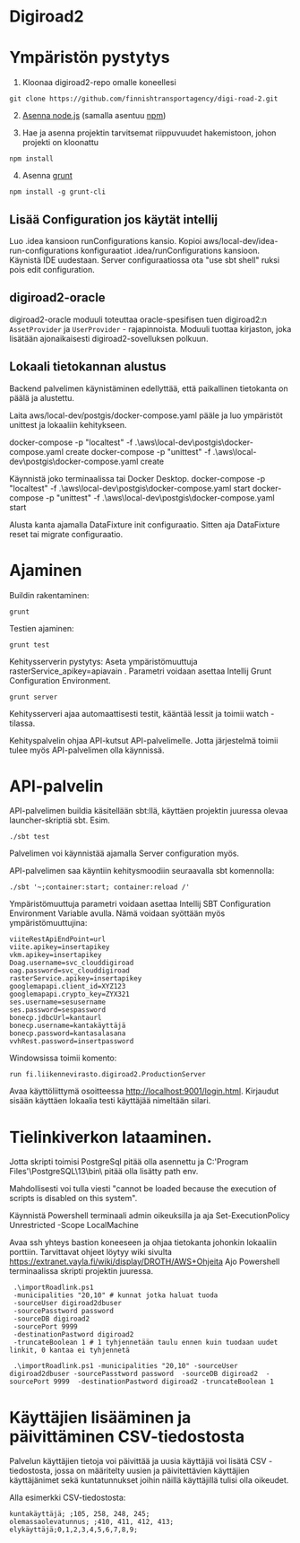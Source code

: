 Digiroad2
=========

Ympäristön pystytys
===================

1. Kloonaa digiroad2-repo omalle koneellesi

  ```
  git clone https://github.com/finnishtransportagency/digi-road-2.git
  ```

2. [Asenna node.js](http://howtonode.org/how-to-install-nodejs) (samalla asentuu [npm](https://npmjs.org/))


3. Hae ja asenna projektin tarvitsemat riippuvuudet hakemistoon, johon projekti on kloonattu

  ```
  npm install
  ```

4. Asenna [grunt](http://gruntjs.com/getting-started)

  ```
  npm install -g grunt-cli
  ```

Lisää Configuration jos käytät intellij
----------------

Luo .idea kansioon runConfigurations kansio. Kopioi aws/local-dev/idea-run-configurations konfiguraatiot
.idea/runConfigurations kansioon. Käynistä IDE uudestaan. Server configuraatiossa ota "use sbt shell" ruksi pois edit configuration.

digiroad2-oracle
----------------

digiroad2-oracle moduuli toteuttaa oracle-spesifisen tuen digiroad2:n `AssetProvider` ja `UserProvider` - rajapinnoista.
Moduuli tuottaa kirjaston, joka lisätään ajonaikaisesti digiroad2-sovelluksen polkuun.

Lokaali tietokannan alustus
----------------

Backend palvelimen käynistäminen edellyttää, että paikallinen tietokanta on päälä ja alustettu.

Laita aws/local-dev/postgis/docker-compose.yaml pääle ja luo ympäristöt unittest ja lokaaliin kehitykseen.

docker-compose -p "localtest" -f .\aws\local-dev\postgis\docker-compose.yaml create
docker-compose -p "unittest" -f .\aws\local-dev\postgis\docker-compose.yaml create

Käynnistä joko terminaalissa tai Docker Desktop.
docker-compose -p "localtest" -f .\aws\local-dev\postgis\docker-compose.yaml start
docker-compose -p "unittest" -f .\aws\local-dev\postgis\docker-compose.yaml start

Alusta kanta ajamalla DataFixture init configuraatio. Sitten aja DataFixture reset tai migrate configuraatio.

Ajaminen
========

Buildin rakentaminen:
```
grunt
```

Testien ajaminen:
```
grunt test
```

Kehitysserverin pystytys:
Aseta ympäristömuuttuja rasterService_apikey=apiavain . 
Parametri voidaan asettaa Intellij Grunt Configuration Environment.
```
grunt server
```
Kehitysserveri ajaa automaattisesti testit, kääntää lessit ja toimii watch -tilassa.

Kehityspalvelin ohjaa API-kutsut API-palvelimelle. Jotta järjestelmä toimii tulee myös API-palvelimen olla käynnissä.

API-palvelin
============

API-palvelimen buildia käsitellään sbt:llä, käyttäen projektin juuressa olevaa launcher-skriptiä sbt. Esim.

```
./sbt test
```

Palvelimen voi käynnistää ajamalla Server configuration myös.

API-palvelimen saa käyntiin kehitysmoodiin seuraavalla sbt komennolla:
```
./sbt '~;container:start; container:reload /'
```

Ympäristömuuttuja parametri voidaan asettaa Intellij SBT Configuration Environment Variable avulla.
Nämä voidaan syöttään myös ympäristömuuttujina:
```
viiteRestApiEndPoint=url
viite.apikey=insertapikey
vkm.apikey=insertapikey 
Doag.username=svc_clouddigiroad
oag.password=svc_clouddigiroad 
rasterService.apikey=insertapikey
googlemapapi.client_id=XYZ123
googlemapapi.crypto_key=ZYX321
ses.username=sesusername
ses.password=sespassword
bonecp.jdbcUrl=kantaurl
bonecp.username=kantakäyttäjä
bonecp.password=kantasalasana
vvhRest.password=insertpassword
```
Windowsissa toimii komento:
```
run fi.liikennevirasto.digiroad2.ProductionServer
```

Avaa käyttöliittymä osoitteessa <http://localhost:9001/login.html>.
Kirjaudut sisään käyttäen lokaalia testi käyttäjää nimeltään silari.


Tielinkiverkon lataaminen.
======================================================

Jotta skripti toimisi PostgreSql pitää olla asennettu ja C:\'Program Files'\PostgreSQL\13\bin\ pitää olla lisätty path env.

Mahdollisesti voi tulla viesti "cannot be loaded because the execution of scripts is disabled on this system". 

Käynnistä Powershell terminaali admin oikeuksilla ja aja Set-ExecutionPolicy Unrestricted -Scope LocalMachine

Avaa ssh yhteys bastion koneeseen ja ohjaa tietokanta johonkin lokaaliin porttiin. Tarvittavat ohjeet löytyy wiki sivulta https://extranet.vayla.fi/wiki/display/DROTH/AWS+Ohjeita
Ajo Powershell terminaalissa skripti projektin juuressa.
```
 .\importRoadlink.ps1 
 -municipalities "20,10" # kunnat jotka haluat tuoda
 -sourceUser digiroad2dbuser 
 -sourcePasstword password 
 -sourceDB digiroad2 
 -sourcePort 9999 
 -destinationPastword digiroad2
 -truncateBoolean 1 # 1 tyhjennetään taulu ennen kuin tuodaan uudet linkit, 0 kantaa ei tyhjennetä
```

```
 .\importRoadlink.ps1 -municipalities "20,10" -sourceUser digiroad2dbuser -sourcePasstword password  -sourceDB digiroad2  -sourcePort 9999  -destinationPastword digiroad2 -truncateBoolean 1
```

Käyttäjien lisääminen ja päivittäminen CSV-tiedostosta
======================================================

Palvelun käyttäjien tietoja voi päivittää ja uusia käyttäjiä voi lisätä CSV - tiedostosta, jossa on määritelty uusien ja päivitettävien käyttäjien käyttäjänimet sekä kuntatunnukset joihin näillä käyttäjillä tulisi olla oikeudet.

Alla esimerkki CSV-tiedostosta:
```
kuntakäyttäjä; ;105, 258, 248, 245;
olemassaolevatunnus; ;410, 411, 412, 413;
elykäyttäjä;0,1,2,3,4,5,6,7,8,9;
```
